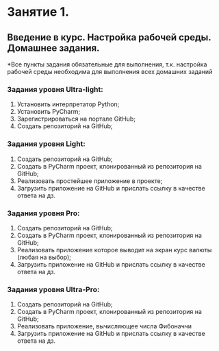 # Занятие 1.
## Введение в курс. Настройка рабочей среды. Домашнее задания.

*Все пункты задания обязательные для выполнения, т.к. настройка рабочей среды необходима для выполнения всех домашних заданий

### Задания уровня Ultra-light:
1. Установить интерпретатор Python;
2. Установить PyCharm;
3. Зарегистрироваться на портале GitHub;
4. Создать репозиторий на GitHub;

### Задания уровня Light:
1. Создать репозиторий на GitHub;
2. Создать в PyCharm проект, клонированный из репозитория на GitHub;
3.  Реализовать простейшее приложение в проекте;
4. Загрузить приложение на GitHub и прислать ссылку в качестве ответа на дз.

### Задания уровня Pro:
1. Создать репозиторий на GitHub;
2. Создать в PyCharm проект, клонированный из репозитория на GitHub;
3. Реализовать приложение которое выводит на экран курс валюты (любая на выбор);
4. Загрузить приложение на GitHub и прислать ссылку в качестве ответа на дз.

### Задания уровня Ultra-Pro:
1. Создать репозиторий на GitHub;
2. Создать в PyCharm проект, клонированный из репозитория на GitHub;
3. Реализовать приложение, вычисляющее числа Фибоначчи
4. Загрузить приложение на GitHub и прислать ссылку в качестве ответа на дз.
